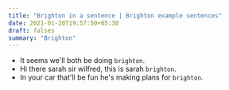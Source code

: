 ```yaml
---
title: "Brighton in a sentence | Brighton example sentences"
date: 2021-01-20T19:57:50+05:30
draft: falses
summary: "Brighton"
---
```

- It seems we'll both be doing `brighton`.
- Hi there sarah sir wilfred, this is sarah `brighton`.
- In your car that'll be fun he's making plans for `brighton`.
                 

